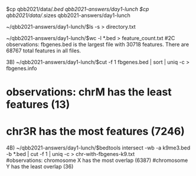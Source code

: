 $cp qbb2021/data/*.bed  qbb2021-answers/day1-lunch
$cp qbb2021/data/*.sizes  qbb2021-answers/day1-lunch

~/qbb2021-answers/day1-lunch/$ls -s > directory.txt

~/qbb2021-answers/day1-lunch/$wc -l *.bed > feature_count.txt
#2C observations: fbgenes.bed is the largest file with 30718 features. There are 68767 total features in all files. 

3B)
~/qbb2021-answers/day1-lunch/$cut -f 1 fbgenes.bed | sort | uniq -c > fbgenes.info
# observations: chrM has the least features (13)
# chr3R has the most features (7246)

4B)
~/qbb2021-answers/day1-lunch/$bedtools intersect -wb -a k9me3.bed -b *.bed | cut -f 1 | uniq -c > chr-with-fbgenes-k9.txt  
#observations: chromosome X has the most overlap (6387) 
#chromosome Y has the least overlap (36)
